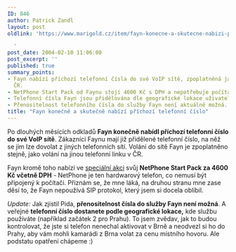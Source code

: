 ```yaml
---
ID: 846
author: Patrick Zandl
layout: post
oldlink: 'https://www.marigold.cz/item/fayn-konecne-a-skutecne-nabizi-prichozi-telefonni-cislo

  '
post_date: 2004-02-10 11:06:00
post_excerpt: ''
published: true
summary_points:
- Fayn nabízí příchozí telefonní čísla do své VoIP sítě, zpoplatněná jako volání v
  ČR.
- NetPhone Start Pack od Faynu stojí 4600 Kč s DPH a nepotřebuje počítač.
- Telefonní čísla Fayn jsou přidělována dle geografické lokace uživatele.
- Přenositelnost telefonního čísla do služby Fayn není aktuálně možná.
title: "Fayn konečně a skutečně nabízí příchozí telefonní číslo"
---
```


<p>
Po dlouhých měsících odkladů <STRONG>Fayn konečně nabídl příchozí telefonní číslo do své VoIP sítě</STRONG>. Zákazníci Faynu mají již přidělené telefonní číslo, na něž se jim lze dovolat z jiných telefonních sítí. Volání do sítě Fayn je zpoplatněno stejně, jako volání na jinou telefonní linku v ČR. </p>

<p>
Fayn kromě toho nabízí ve <A href="http://www.fayn.cz/" target=_blank>speciální akci</A> svůj <STRONG>NetPhone Start Pack za 4600 Kč včetně DPH</STRONG> - NetPhone je ten hardwarový telefon, co nemusí být připojený k počítači. Přiznám se, že mne láká, na druhou stranu mne zase děsí to, že Fayn nepoužívá SIP protokol, který jsem si docela oblíbil. </p>

<p>
<EM>Update:</EM> Jak zjistil Pida, <STRONG>přenositelnost čísla do služby Fayn není možná</STRONG>. A veřejné <STRONG>telefonní&#160;číslo dostanete podle geografické lokace,</STRONG> kde službu používáte (například začátek 2 pro Prahu). To jsem zvědav, jak to budou kontrolovat, že jste si telefon nenechal aktivovat v Brně a neodvezl si ho do Prahy, aby vám mohli kamarádi z Brna volat za cenu místního hovoru. Ale podstatu opatření chápeme :)</p>
